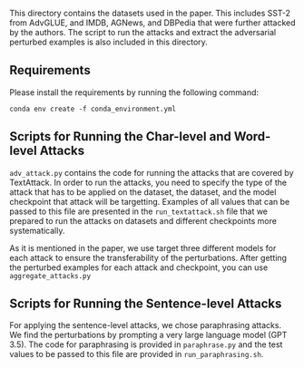 This directory contains the datasets used in the paper. This includes SST-2 from AdvGLUE, and IMDB, AGNews, and DBPedia that were further attacked by the authors. The script to run the attacks and extract the adversarial perturbed examples is also included in this directory.


## Requirements

Please install the requirements by running the following command:

```
conda env create -f conda_environment.yml
```

## Scripts for Running the Char-level and Word-level Attacks

`adv_attack.py` contains the code for running the attacks that are covered by TextAttack. In order to run the attacks, you need to specify the type of the attack that has to be applied on the dataset, the dataset, and the model checkpoint that attack will be targetting. Examples of all values that can be passed to this file are presented in the `run_textattack.sh` file that we prepared to run the attacks on datasets and different checkpoints more systematically.


As it is mentioned in the paper, we use target three different models for each attack to ensure the transferability of the perturbations. After getting the perturbed examples for each attack and checkpoint, you can use `aggregate_attacks.py`


## Scripts for Running the Sentence-level Attacks

For applying the sentence-level attacks, we chose paraphrasing attacks. We find the perturbations by prompting a very large language model (GPT 3.5). The code for paraphrasing is provided in `paraphrase.py` and the test values to be passed to this file are provided in `run_paraphrasing.sh`.